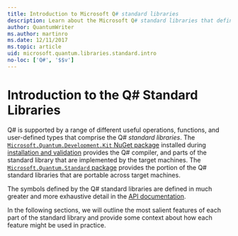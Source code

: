 ```yaml
---
title: Introduction to Microsoft Q# standard libraries
description: Learn about the Microsoft Q# standard libraries that define the operations, functions and data types used in quantum programs. 
author: QuantumWriter
ms.author: martinro
ms.date: 12/11/2017
ms.topic: article
uid: microsoft.quantum.libraries.standard.intro
no-loc: ['Q#', '$$v']
---
```


# Introduction to the Q# Standard Libraries

Q# is supported by a range of different useful operations, functions, and user-defined types that comprise the Q# *standard libraries*.
The [`Microsoft.Quantum.Development.Kit` NuGet package](https://www.nuget.org/packages/microsoft.quantum.development.kit) installed during [installation and validation](xref:microsoft.quantum.install) provides the Q# compiler, and parts of the standard library that are implemented by the target machines.
The [`Microsoft.Quantum.Standard` package](https://www.nuget.org/packages/microsoft.quantum.standard) provides the portion of the Q# standard libraries that are portable across target machines.

The symbols defined by the Q# standard libraries are defined in much greater and more exhaustive detail in the [API documentation](xref:microsoft.quantum.standardlibsintro).

In the following sections, we will outline the most salient features of each part of the standard library and provide some context about how each feature might be used in practice.
